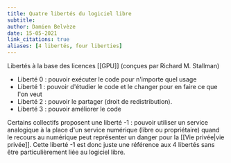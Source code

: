 ```yaml
---
title: Quatre libertés du logiciel libre
subtitle:
author: Damien Belvèze
date: 15-05-2021
link_citations: true
aliases: [4 libertés, four liberties]
---
```


Libertés à la base des licences [[GPU]] (conçues par Richard M. Stallman)

- Liberté 0 : pouvoir exécuter le code pour n'importe quel usage
- Liberté 1 : pouvoir d'étudier le code et le changer pour en faire ce que l'on veut
- Liberté 2 : pouvoir le partager (droit de redistribution).
- Liberté 3 : pouvoir améliorer le code

Certains collectifs proposent une liberté -1 : pouvoir utiliser un service analogique à la place d'un service numérique (libre ou propriétaire) quand le recours au numérique peut représenter un danger pour la [[Vie privée|vie privée]]. Cette liberté -1 est donc juste une référence aux 4 libertés sans être particulièrement liée au logiciel libre. 